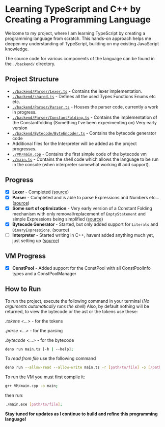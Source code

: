 # Learning TypeScript and C++ by Creating a Programming Language

Welcome to my project, where I am learning TypeScript by creating a programming language from scratch. This hands-on approach helps me deepen my understanding of TypeScript, building on my existing JavaScript knowledge.

The source code for various components of the language can be found in the `./backend/` directory.

## Project Structure

- [`./backend/Parser/Lexer.ts`](./backend/Parser/Lexer.ts) - Contains the lexer implementation.
- [`./backend/shared.ts`](./backend/shared.ts) - Defines all the used Types Functions Enums etc etc.
- [`./backend/Parser/Parser.ts`](./backend/Parser/Parser.ts) - Houses the parser code, currently a work in progress.
- [`./backend/Parser/ConstantFolding.ts`](./backend/Parser/ConstantFolding.ts) - Contains the implementation of the Constantfolding (Something I've been experimenting on) Very early version
- [`./backend/Bytecode/ByteEncoder.ts`](./backend/Bytecode/ByteEncoder.ts) - Contains the bytecode generator code
- Additional files for the Interpreter will be added as the project progresses.
- [`./VM/main.cpp`](./VM/main.cpp) - Contains the first simple code of the bytecode vm
- [`./main.ts`](./main.ts) - Contains the shell code which allows the language to be run in the console (when interpreter somewhat working ill add support).

## Progress

- [x] **Lexer** - Completed ([source](./backend/Parser/Lexer.ts))
- [x] **Parser** - Completed and is able to parse Expressions and Numbers etc... ([source](./backend/Parser/Parser.ts))
- [x] **Some sort of optimization** - Very early version of a Constant Folding mechanism with only removal/replacement of `EmptyStatement` and simple Expressions being simplified ([source](./backend/Parser/ConstantFolding.ts))
- [x] **Bytecode Generator** - Started, but only added support for `Literals` and `BinaryExpressions`. ([source](./backend/Bytecode/ByteEncoder.ts))
- [ ] **Interpreter** - Started writing in C++, havent added anything much yet, just setting up ([source](./VM/main.cpp))

## VM Progress

- [x] **ConstPool** - Added support for the ConstPool with all ConstPoolInfo types and a ConstPoolManager

## How to Run

To run the project, execute the following command in your terminal (*No arguments automatically runs the shell*)
Also, by default nothing will be returned, to view the bytecode or the ast or the tokens use these:

*.tokens <...>* - for the tokens

*.parse <...>* - for the parsing

*.bytecode <...>* - for the bytecode

```bash
deno run main.ts [-h | --help];
```

To *read from file* use the following command

```bash
deno run --allow-read --allow-write main.ts -r [path/to/file] -o [/path/to/output];
```

To run the VM you must first compile it:

```bash
g++ VM/main.cpp -o main;
```

then run:

```bash
./main.exe [path/to/file];
```

**Stay tuned for updates as I continue to build and refine this programming language!**

